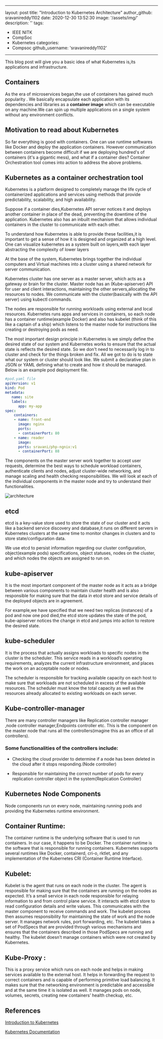 ---
 layout: post
 title: "Introduction to Kubernetes Architecture"
 author_github: sravanireddy1102
 date: 2020-12-30 13:52:30
 image: '/assets/img/'
 description: ''
 tags:
 - IEEE NITK
 - CompSoc
 - Kubernetes
 categories:
 - Compsoc
 github_username: 'sravanireddy1102'
 ---
This blog post will give you a basic idea of what Kubernetes is,its applications and infrastructure.

## **Containers**

As the era of microservices began,the use of containers has gained much popularity . We basically encapsulate each application with its dependencies and libraries as a **container image** which can be executable on any machine.We can spin up multiple applications on a single system without any environment conflicts. 

## **Motivation to read about Kubernetes**

So far everything is good with containers. One can use runtime softwares like Docker and deploy the application containers. 
However communication between containers become difficult if we are deploying hundred's of containers (it's a gigantic mess), and what if a container dies?
Container Orchestration tool comes into action to address the above problems.

## **Kubernetes as a container orchestration tool**

Kubernetes is  a platform designed to completely manage the life cycle of containerized applications and services using methods that provide predictability, scalability, and high availability.

Suppose if a container dies,Kubernetes API server notices it and deploys another container in place of the dead, preventing the downtime of the application.
Kubernetes also has an inbuilt mechanism that allows individual containers in the cluster to communicate with each other. 

To understand how Kubernetes is able to provide these facilities,it is important to get a sense of how it is designed and organized at a high level. One can visualize kubernetes as a system built on layers,with each layer abstracting the complexity of lower layers 

At the base of the system, Kubernetes brings together the individual computers and Virtual machines into a cluster using a shared network for server communication.

Kubernetes cluster has one server as a master server, which acts as a gateway or brain for the cluster. Master node has an (Kube-apiserver) API for user and client interactions, maintaining the other servers,allocating the resources to nodes.
We communicate with the cluster(basically with the API server) using kubectl commands.

The nodes are responsible for running workloads using external and local resources. Kubernetes runs apps and services in containers, so each node has a container runtime(example Docker) and also has kubelet (think of this like a captain of a ship) which listens to the master node for instructions like creating or destroying pods as need.

The most important design principle in Kubernetes is we simply define the desired state of our system and Kubernetes works to ensure that the actual state is reflects the desired state. So we don't need to necessarily log in to cluster and check for the things broken and fix.
All we got to do is to state what our system or cluster should look like. We submit a declarative plan in JSON or YAML defining what to create and how it should be managed.
Below is an example pod deployment file.
 
```yaml
#pod.yaml file
apiVersion: v1
kind: Pod
metadata: 
   name: site
   labels:
      app: my-app
spec:
    containers:
    - name: front-end
      image: nginx
      ports:
      - containerPort: 80
    - name: reader
      image: 
      ports: sravani/php-ngnix:v1
      - containerPort: 88
```
The components on the master server work together to accept user requests, determine the best ways to schedule workload containers, authenticate clients and nodes, adjust cluster-wide networking, and manage scaling and health checking responsibilities. We will look at each of the individual components in the master node and try to understand their functionalities.

![architecture](/blog/assets/img/Introduction-to-Kubernetes-Architecture/architecture.png)



## **etcd**

etcd is a key-value store used to store the state of our cluster and it acts like a backend service discovery and database,it  runs on different servers in Kubernetes clusters at the same time to monitor changes in clusters and to store state/configuration data.

We use etcd to persist information regarding our cluster configuration, object(example pods) specifications, object statuses, nodes on the cluster, and which nodes the objects are assigned to run on.

## **kube-apiserver**

It is the most important component of the master node as it acts as a bridge between various components to maintain cluster health and is also responsible for making sure that the data in etcd store and service details of the deployed objects are in agreement. 

For example,we have specified that we need two replicas (instances) of a pod and now one pod died,the etcd store updates the state of the pod, kube-apiserver notices the change in etcd and jumps into action to restore the desired state.

## **kube-scheduler**
It is the process that actually assigns workloads to specific nodes in the cluster is the scheduler. This service reads in a workload’s operating requirements, analyzes the current infrastructure environment, and places the work on an acceptable node or nodes.

The scheduler is responsible for tracking available capacity on each host to make sure that workloads are not scheduled in excess of the available resources. The scheduler must know the total capacity as well as the resources already allocated to existing workloads on each server.
 
## **Kube-controller-manager**
There are many controller managers like Replication controller manager ,node controller manager,Endpoints controller etc.
This is the component on the master node that runs all the controllers(imagine this as an office of all controllers).
### Some functionalities of the controllers include:
  * Checking the cloud provider to determine if a node has been deleted in the cloud after it stops responding.(Node controller)

  * Responsible for maintaining the correct number of pods for every replication controller object in the system(Replication Controller)

## **Kubernetes Node Components**
Node components run on every node, maintaining running pods and providing the Kubernetes runtime environment.

## **Container Runtime**:
The container runtime is the underlying software that is used to run containers. In our case, it happens to be Docker. The container runtime is the software that is responsible for running containers.
 Kubernetes supports several runtimes like Docker, containerd, cri-o, rktlet, and any implementation of the Kubernetes CRI (Container Runtime Interface).

## **Kubelet**:
Kubelet is the agent that runs on each node in the cluster. The agent is responsible for making sure that the containers are running on the nodes as expected.
It’s a small service in each node responsible for relaying information to and from control plane service. It interacts with etcd store to read configuration details and write values. This communicates with the master component to receive commands and work. The kubelet process then assumes responsibility for maintaining the state of work and the node server. It manages network rules, port forwarding, etc.
The kubelet takes a set of PodSpecs that are provided through various mechanisms and ensures that the containers described in those PodSpecs are running and healthy. The kubelet doesn’t manage containers which were not created by Kubernetes.
## **Kube-Proxy** :
This is a proxy service which runs on each node and helps in making services available to the external host. It helps in forwarding the request to correct containers and is capable of performing primitive load balancing. It makes sure that the networking environment is predictable and accessible and at the same time it is isolated as well. It manages pods on node, volumes, secrets, creating new containers’ health checkup, etc.



## References
[Introduction to Kubernetes](https://www.digitalocean.com/community/tutorials/an-introduction-to-kubernetes)

[Kubernetes Documentation](https://kubernetes.io/docs/home/)
